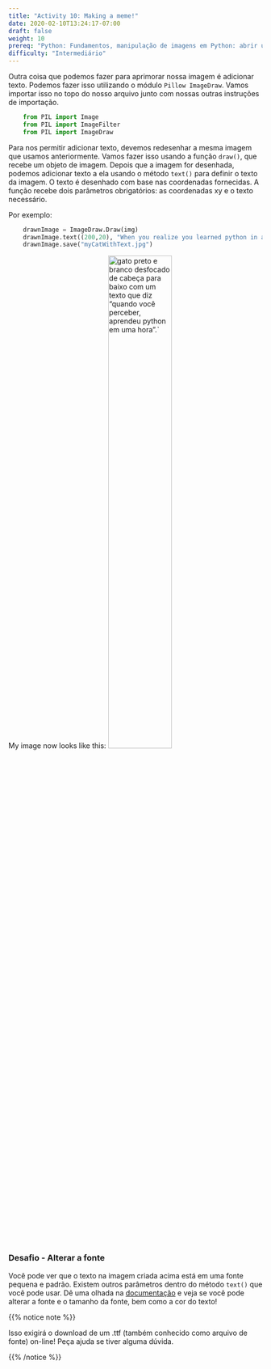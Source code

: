 ```yaml
---
title: "Activity 10: Making a meme!"
date: 2020-02-10T13:24:17-07:00
draft: false
weight: 10
prereq: "Python: Fundamentos, manipulação de imagens em Python: abrir uma imagem, Python: cores e pixels"
difficulty: "Intermediário"
--- 
```


Outra coisa que podemos fazer para aprimorar nossa imagem é adicionar texto. Podemos fazer isso utilizando o módulo `Pillow ImageDraw`. Vamos importar isso no topo do nosso arquivo junto com nossas outras instruções de importação.

```python
    from PIL import Image
    from PIL import ImageFilter
    from PIL import ImageDraw
```

Para nos permitir adicionar texto, devemos redesenhar a mesma imagem que usamos anteriormente. Vamos fazer isso usando a função `draw()`, que recebe um objeto de imagem. Depois que a imagem for desenhada, podemos adicionar texto a ela usando o método `text()` para definir o texto da imagem. O texto é desenhado com base nas coordenadas fornecidas. A função recebe dois parâmetros obrigatórios: as coordenadas xy e o texto necessário.

Por exemplo:

```python
    drawnImage = ImageDraw.Draw(img)
    drawnImage.text((200,20), "When you realize you learned python in an hour.")
    drawnImage.save("myCatWithText.jpg")
```


My image now looks like this:
<img src="../../media/meme.png" alt="gato preto e branco desfocado de cabeça para baixo com um texto que diz “quando você perceber, aprendeu python em uma hora”.`" width=50%>

### Desafio - Alterar a fonte
Você pode ver que o texto na imagem criada acima está em uma fonte pequena e padrão. Existem outros parâmetros dentro do método `text()` que você pode usar. Dê uma olhada na [documentação](https://pillow.readthedocs.io/en/stable/reference/ImageDraw.html#PIL.ImageDraw.PIL.ImageDraw.ImageDraw.text) e veja se você pode alterar a fonte e o tamanho da fonte, bem como a cor do texto!

{{% notice note %}}

Isso exigirá o download de um .ttf (também conhecido como arquivo de fonte) on-line! Peça ajuda se tiver alguma dúvida.

{{% /notice %}}
